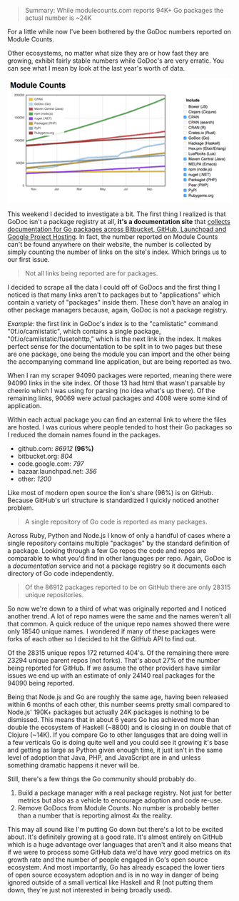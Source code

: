 > Summary: While modulecounts.com reports 94K+ Go packages the actual number is ~24K

For a little while now I've been bothered by the GoDoc numbers reported on Module Counts.

Other ecosystems, no matter what size they are or how fast they are growing, exhibit fairly stable numbers while GoDoc's are very erratic. You can see what I mean by look at the last year's worth of data.

![Module Counts](/screenshot.png)

This weekend I decided to investigate a bit. The first thing I realized is that GoDoc isn't a package registry at all, **it's a documentation site** that [collects documentation for Go packages across Bitbucket, GitHub, Launchpad and Google Project Hosting](https://godoc.org/-/about). In fact, the number reported on Module Counts can't be found anywhere on their website, the number is collected by simply counting the number of links on the site's index. Which brings us to our first issue.

> Not all links being reported are for packages.

I decided to scrape all the data I could off of GoDocs and the first thing I noticed is that many links aren't to packages but to "applications" which contain a variety of "packages" inside them. These don't have an analog in other package managers because, again, GoDoc is not a package registry.

*Example:* the first link in GoDoc's index is to the "camlistatic" command "0f.io/camlistatic", which contains a single package, "0f.io/camlistatic/fusetohttp," which is the next link in the index. It makes perfect sense for the documentation to be split in to two pages but these are one package, one being the module you can import and the other being the accompanying command line application, but are being reported as two.

When I ran my scraper 94090 packages were reported, meaning there were 94090 links in the site index. Of those 13 had html that wasn't parsable by cheerio which I was using for parsing (no idea what's up there). Of the remaining links, 90069 were actual packages and 4008 were some kind of application.

Within each actual package you can find an external link to where the files are hosted. I was curious where people tended to host their Go packages so I reduced the domain names found in the packages.

* github.com: *86912* **(96%)**
* bitbucket.org: *804*
* code.google.com: *797*
* bazaar.launchpad.net: *356*
* other: *1200*

Like most of modern open source the lion's share (96%) is on GitHub. Because GitHub's url structure is standardized I quickly noticed another problem.

> A single repository of Go code is reported as many packages.

Across Ruby, Python and Node.js I know of only a handful of cases where a single repository contains multiple "packages" by the standard definition of a package. Looking through a few Go repos the code and repos are comparable to what you'd find in other languages per repo. Again, GoDoc is a *documentation* service and not a package registry so it documents each directory of Go code independently.

> Of the 86912 packages reported to be on GitHub there are only 28315 unique repositories.

So now we're down to a third of what was originally reported and I noticed another trend. A lot of repo names were the same and the names weren't all that common. A quick reduce of the unique repo names showed there were only 18540 unique names. I wondered if many of these packages were forks of each other so I decided to hit the GitHub API to find out.

Of the 28315 unique repos 172 returned 404's. Of the remaining there were 23294 unique parent repos (not forks). That's about 27% of the number being reported for GitHub. If we assume the other providers have similar issues we end up with an estimate of only 24140 real packages for the 94090 being reported.

Being that Node.js and Go are roughly the same age, having been released within 6 months of each other, this number seems pretty small compared to Node.js' 190K+ packages but actually 24K packages is nothing to be dismissed. This means that in about 6 years Go has achieved more than double the ecosystem of Haskell (~8800) and is closing in on double that of Clojure (~14K). If you compare Go to other languages that are doing well in a few verticals Go is doing quite well and you could see it growing it's base and getting as large as Python given enough time, it just isn't in the same level of adoption that Java, PHP, and JavaScript are in and unless something dramatic happens it never will be.

Still, there's a few things the Go community should probably do.

1. Build a package manager with a real package registry. Not just for better metrics but also as a vehicle to encourage adoption and code re-use.
2. Remove GoDocs from Module Counts. No number is probably better than a number that is reporting almost 4x the reality.

This may all sound like I'm putting Go down but there's a lot to be excited about. It's definitely growing at a good rate. It's almost entirely on GitHub which is a huge advantage over languages that aren't and it also means that if we were to process some GitHub data we'd have *very* good metrics on its growth rate and the number of people engaged in Go's open source ecosystem. And most importantly, Go has already escaped the lower tiers of open source ecosystem adoption and is in no way in danger of being ignored outside of a small vertical like Haskell and R (not putting them down, they're just not interested in being broadly used).
